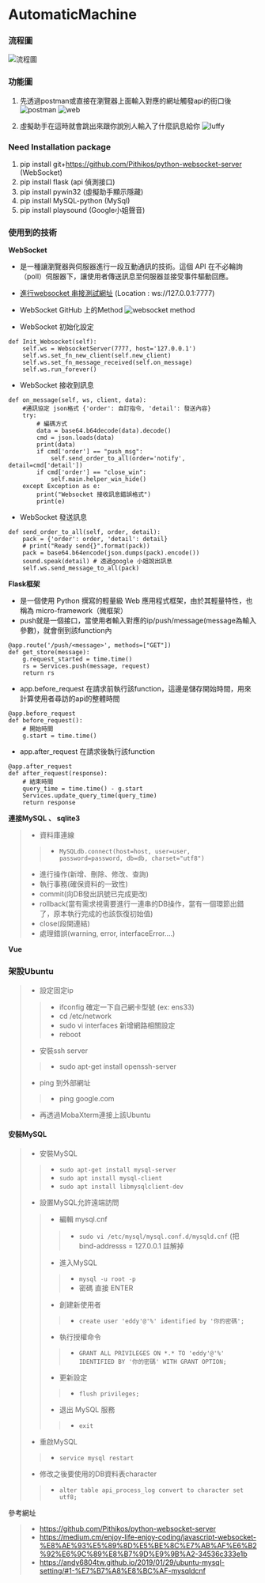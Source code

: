 # AutomaticMachine

### 流程圖
![流程圖](Resource/flow.png)

### 功能圖
1. 先透過postman或直接在瀏覽器上面輸入對應的網址觸發api的街口後
![postman](Resource/postman.PNG)
![web](Resource/web.PNG)

2. 虛擬助手在這時就會跳出來跟你說別人輸入了什麼訊息給你
![luffy](Resource/result.PNG)

### Need Installation package
1. pip install git+https://github.com/Pithikos/python-websocket-server  (WebSocket)
2. pip install flask (api 偵測接口)
3. pip install pywin32 (虛擬助手顯示隱藏)
4. pip install MySQL-python (MySql)
5. pip install playsound (Google小姐聲音)

### 使用到的技術

**WebSocket**
* 是一種讓瀏覽器與伺服器進行一段互動通訊的技術。這個 API 在不必輪詢（poll）伺服器下，讓使用者傳送訊息至伺服器並接受事件驅動回應。
* [進行websocket 串接測試網址](http://websocket.org/echo.html) (Location : ws://127.0.0.1:7777)
* WebSocket GitHub 上的Method
![websocket method](Resource/websocketMethod.PNG)

* WebSocket 初始化設定
```
def Init_Websocket(self):
    self.ws = WebsocketServer(7777, host='127.0.0.1')
    self.ws.set_fn_new_client(self.new_client)
    self.ws.set_fn_message_received(self.on_message)
    self.ws.run_forever()
```

* WebSocket 接收到訊息
```
def on_message(self, ws, client, data):
    #通訊協定 json格式 {'order': 自訂指令, 'detail': 發送內容}
    try:
        # 編碼方式
        data = base64.b64decode(data).decode()
        cmd = json.loads(data)
        print(data)
        if cmd['order'] == "push_msg":
            self.send_order_to_all(order='notify', detail=cmd['detail'])
        if cmd['order'] == "close_win":
            self.main.helper_win_hide()
    except Exception as e:
        print("Websocket 接收訊息錯誤格式")
        print(e)
```

* WebSocket 發送訊息
```
def send_order_to_all(self, order, detail):
    pack = {'order': order, 'detail': detail}
    # print("Ready send{}".format(pack))
    pack = base64.b64encode(json.dumps(pack).encode())
    sound.speak(detail) # 透過google 小姐說出訊息
    self.ws.send_message_to_all(pack)
```

**Flask框架**
* 是一個使用 Python 撰寫的輕量級 Web 應用程式框架，由於其輕量特性，也稱為 micro-framework（微框架）
* push就是一個接口，當使用者輸入對應的ip/push/message(message為輸入參數)，就會倒到該function內
```
@app.route('/push/<message>', methods=["GET"])
def get_store(message):
    g.request_started = time.time()
    rs = Services.push(message, request)
    return rs
```

* app.before_request 在請求前執行該function，這邊是儲存開始時間，用來計算使用者尋訪的api的整體時間
```
@app.before_request
def before_request():
    # 開始時間
    g.start = time.time()
```

* app.after_request 在請求後執行該function
```
@app.after_request
def after_request(response):
    # 結束時間
    query_time = time.time() - g.start
    Services.update_query_time(query_time)
    return response
```


**連接MySQL 、 sqlite3**
> - 資料庫連線
>> - ```MySQLdb.connect(host=host, user=user, password=password, db=db, charset="utf8")```
> - 進行操作(新增、刪除、修改、查詢)
> - 執行事務(確保資料的一致性)
> - commit(向DB發出訊號已完成更改)
> - rollback(當有需求視需要進行一連串的DB操作，當有一個環節出錯了，原本執行完成的也該恢復初始值)
> - close(段開連結)
> - 處理錯誤(warning, error, interfaceError....)

**Vue**

### 架設Ubuntu
> - 設定固定ip
>> - ifconfig 確定一下自己網卡型號 (ex: ens33) 
>> - cd /etc/network
>> - sudo vi interfaces 新增網路相關設定
>> - reboot
> - 安裝ssh server
>> - sudo apt-get install openssh-server
> - ping 到外部網址
>> - ping google.com
> - 再透過MobaXterm連接上該Ubuntu

#### 安裝MySQL
> - 安裝MySQL
>> - ```sudo apt-get install mysql-server```
>> - ```sudo apt install mysql-client```
>> - ```sudo apt install libmysqlclient-dev```
> - 設置MySQL允許遠端訪問
>> - 編輯 mysql.cnf
>>> - ```sudo vi /etc/mysql/mysql.conf.d/mysqld.cnf``` (把 bind-addresss = 127.0.0.1 註解掉
>> - 進入MySQL
>>> - ```mysql -u root -p```
>>> - 密碼 直接 ENTER
>> - 創建新使用者
>>> - ```create user 'eddy'@'%' identified by '你的密碼'; ```
>> - 執行授權命令
>>> - ```GRANT ALL PRIVILEGES ON *.* TO 'eddy'@'%' IDENTIFIED BY '你的密碼' WITH GRANT OPTION;```
>> - 更新設定
>>> - ```flush privileges; ```
>> - 退出 MySQL 服務
>>> - ```exit```
> - 重啟MySQL
>> - ```service mysql restart``` 
> - 修改之後要使用的DB資料表character 
>> - ```alter table api_process_log convert to character set utf8;```


參考網址
> - https://github.com/Pithikos/python-websocket-server
> - https://medium.cm/enjoy-life-enjoy-coding/javascript-websocket-%E8%AE%93%E5%89%8D%E5%BE%8C%E7%AB%AF%E6%B2%92%E6%9C%89%E8%B7%9D%E9%9B%A2-34536c333e1b
> - https://andy6804tw.github.io/2019/01/29/ubuntu-mysql-setting/#1-%E7%B7%A8%E8%BC%AF-mysqldcnf